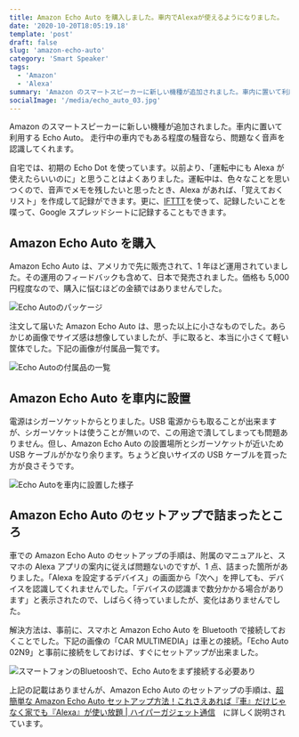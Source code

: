 ```yaml
---
title: Amazon Echo Auto を購入しました。車内でAlexaが使えるようになりました。
date: '2020-10-20T18:05:19.18'
template: 'post'
draft: false
slug: 'amazon-echo-auto'
category: 'Smart Speaker'
tags:
  - 'Amazon'
  - 'Alexa'
summary: 'Amazon のスマートスピーカーに新しい機種が追加されました。車内に置いて利用する Echo Auto。 走行中の車内でもある程度の騒音なら、問題なく音声を認識してくれます。'
socialImage: '/media/echo_auto_03.jpg'
---
```


Amazon のスマートスピーカーに新しい機種が追加されました。車内に置いて利用する Echo Auto。 走行中の車内でもある程度の騒音なら、問題なく音声を認識してくれます。

自宅では、初期の Echo Dot を使っています。以前より、「運転中にも Alexa が使えたらいいのに」と思うことはよくありました。運転中は、色々なことを思いつくので、音声でメモを残したいと思ったとき、Alexa があれば、「覚えておくリスト」を作成して記録ができます。更に、[IFTTT](https://ifttt.com/)を使って、記録したいことを喋って、Google スプレッドシートに記録することもできます。

## Amazon Echo Auto を購入

Amazon Echo Auto は、アメリカで先に販売されて、1 年ほど運用されていました。その運用のフィードバックも含めて、日本で発売されました。価格も 5,000 円程度なので、購入に悩むほどの金額ではありませんでした。

![Echo Autoのパッケージ](/static/images/post/echo_auto_01.jpg)

注文して届いた Amazon Echo Auto は、思った以上に小さなものでした。あらかじめ画像でサイズ感は想像していましたが、手に取ると、本当に小さくて軽い筐体でした。下記の画像が付属品一覧です。

![Echo Autoの付属品の一覧](/static/images/post/echo_auto_02.jpg)

## Amazon Echo Auto を車内に設置

電源はシガーソケットからとりました。USB 電源からも取ることが出来ますが、シガーソケットは使うことが無いので、この用途で潰してしまっても問題ありません。但し、Amazon Echo Auto の設置場所とシガーソケットが近いため USB ケーブルがかなり余ります。ちょうど良いサイズの USB ケーブルを買った方が良さそうです。

![Echo Autoを車内に設置した様子](/static/images/post/echo_auto_03.jpg)

## Amazon Echo Auto のセットアップで詰まったところ

車での Amazon Echo Auto のセットアップの手順は、附属のマニュアルと、スマホの Alexa アプリの案内に従えば問題ないのですが、1 点、詰まった箇所がありました。「Alexa を設定するデバイス」の画面から「次へ」を押しても、デバイスを認識してくれませんでした。「デバイスの認識まで数分かかる場合があります」と表示されたので、しばらく待っていましたが、変化はありませんでした。

解決方法は、事前に、スマホと Amazon Echo Auto を Bluetooth で接続しておくことでした。下記の画像の「CAR MULTIMEDIA」は車との接続。「Echo Auto 02N9」と事前に接続をしておけば、すぐにセットアップが出来ました。

![スマートフォンのBluetooshで、Echo Autoをまず接続する必要あり](/static/images/post/echo_auto_04.jpg)

上記の記載はありませんが、Amazon Echo Auto のセットアップの手順は、[超簡単な Amazon Echo Auto セットアップ方法！これさえあれば『車』だけじゃなく家でも『Alexa』が使い放題 | ハイパーガジェット通信](https://gadgets.evolves.biz/2020/10/02/amazonauto_setup/)　に詳しく説明されています。
